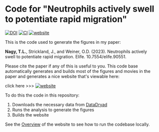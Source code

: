 # Code for "Neutrophils actively swell to potentiate rapid migration" 

[![DOI](https://zenodo.org/badge/DOI/10.5281/zenodo.11226815.svg)](https://doi.org/10.5281/zenodo.11226815)
[![CI](https://github.com/tlnagy/Nagy_2023_SwellMigration/actions/workflows/CI.yml/badge.svg)](https://github.com/tlnagy/Nagy_2023_SwellMigration/actions/workflows/CI.yml)
[![website](https://img.shields.io/badge/code_and_figures-blue)](https://tamasnagy.com/Nagy_2023_SwellMigration)


This is the code used to generate the figures in my paper:

**Nagy, T.L.**, Strickland, J., and Weiner, O.D. (2023). Neutrophils actively swell to potentiate rapid migration. Elife. 10.7554/elife.90551.

Please cite the paper if any of this is useful to you. This code base
automatically generates and builds most of the figures and movies in the paper
and generates a nice website that's viewable here: 

click here >>> [![website](https://img.shields.io/badge/code_and_figures-blue)](https://tamasnagy.com/Nagy_2023_SwellMigration)

To do this the code in this repository:

1. Downloads the necessary data from
   [DataDryad](https://datadryad.org/stash/dataset/doi:10.7272/Q6NS0S5N)
2. Runs the analysis to generate the figures
3. Builds the website

See the [Overview](https://tamasnagy.com/Nagy_2023_SwellMigration/#Overview) of
the website to see how to run the codebase locally.
